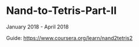 # Nand-to-Tetris-Part-II
January 2018 - April 2018

Guide: https://www.coursera.org/learn/nand2tetris2
